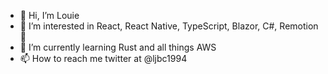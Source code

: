 - 👋 Hi, I’m Louie
- 👀 I’m interested in React, React Native, TypeScript, Blazor, C#, Remotion 💞️ 
- 🌱 I’m currently learning Rust and all things AWS
- 📫 How to reach me twitter at @ljbc1994
